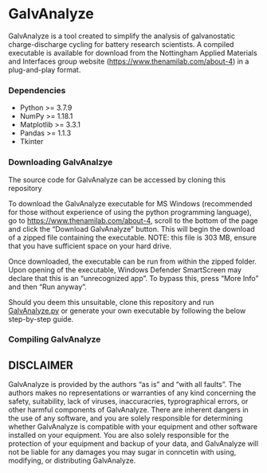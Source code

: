 # GalvAnalyze
GalvAnalyze is a tool created to simplify the analysis of galvanostatic charge-discharge cycling for battery research scientists. A compiled executable is available for download from the Nottingham Applied Materials and Interfaces group website (https://www.thenamilab.com/about-4) in a plug-and-play format.

### Dependencies
* Python >= 3.7.9
* NumPy >= 1.18.1
* Matplotlib >= 3.3.1
* Pandas >= 1.1.3
* Tkinter

### Downloading GalvAnalzye

The source code for GalvAnalyze can be accessed by cloning this repository

To download the GalvAnalyze executable for MS Windows (recommended for those without experience of using the python programming language), go to https://www.thenamilab.com/about-4, scroll to the bottom of the page and click the “Download GalvAnalyze” button. This will begin the download of a zipped file containing the executable. NOTE: this file is 303 MB, ensure that you have sufficient space on your hard drive.

Once downloaded, the executable can be run from within the zipped folder. Upon opening of the executable, Windows Defender SmartScreen may declare that this is an “unrecognized app”. To bypass this, press “More Info” and then “Run anyway”.

Should you deem this unsuitable, clone this repository and run [GalvAnalyze.py](https://github.com/LukasRier/GalvAnalyze/blob/main/GalvAnalyze.py "GalvAnalyze.py")  or generate your own executable by following the below step-by-step guide.

### Compiling GalvAnalyze


## DISCLAIMER
GalvAnalyze is provided by the authors “as is” and “with all faults”. The authors makes no representations or warranties of any kind concerning the safety, suitability, lack of viruses, inaccuracries, typrographical errors, or other harmful components of GalvAnalyze. There are inherent dangers in the use of any software, and you are solely responsible for determining whether GalvAnalyze is compatible with your equipment and other software installed on your equipment. You are also solely responsible for the protection of your equipment and backup of your data, and GalvAnalyze will not be liable for any damages you may sugar in conncetin with using, modifying, or distributing GalvAnalyze.
